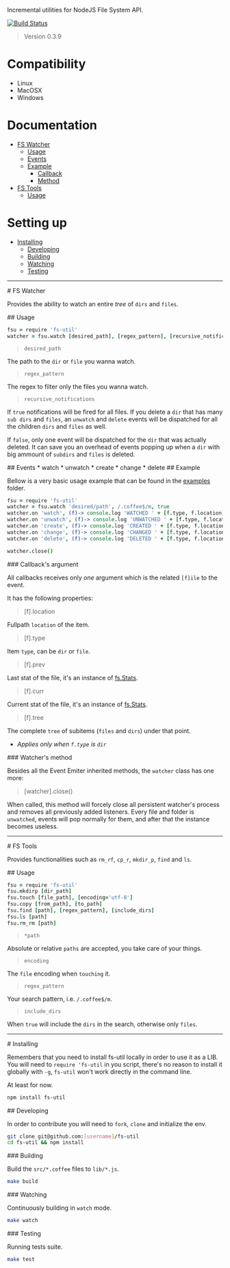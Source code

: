 Incremental utilities for NodeJS File System API.

[![Build Status](https://secure.travis-ci.org/serpentem/fs-util.png)](http://travis-ci.org/serpentem/fs-util)
> Version 0.3.9

# Compatibility

* Linux
* MacOSX
* Windows

# Documentation

- [FS Watcher](#fs-watcher)
  - [Usage](#fs-watcher-usage)
  - [Events](#fs-watcher-events)
  - [Example](#fs-watcher-example)
      - [Callback](#fs-watcher-callback)
      - [Method](#fs-watcher-method)
- [FS Tools](#fs-tools)
  - [Usage](#fs-tools-usage)

# Setting up

- [Installing](#installing)
  - [Developing](#developing)
  - [Building](#building)
  - [Watching](#watching)
  - [Testing](#testing)

----
<a name="fs-watcher"/>
# FS Watcher

Provides the ability to watch an entire _*tree*_ of `dirs` and `files`.

<a name="fs-watcher-usage"/>
## Usage

````coffeescript
fsu = require 'fs-util'
watcher = fsu.watch [desired_path], [regex_pattern], [recursive_notifications]
````

> `desired_path`

The path to the `dir` or `file` you wanna watch.

> `regex_pattern`

The regex to filter only the files you wanna watch.

> `recursive_notifications`

If `true` notifications will be fired for all files. If you delete a `dir`
that has many `sub dirs` and `files`, an `unwatch` and `delete` events will be
dispatched for all the children `dirs` and `files` as well.

If `false`, only one event will be dispatched for the `dir` that was actually
deleted. It can save you an overhead of events popping up when a `dir` with
big ammount of `subdirs` and `files` is deleted.

<a name="fs-watcher-events"/>
## Events
 * watch
 * unwatch
 * create
 * change
 * delete

<a name="fs-watcher-example"/>
## Example

Bellow is a very basic usage example that can be found in the
[examples](https://github.com/serpentem/fs-util/tree/master/examples) folder.

````coffeescript
fsu = require 'fs-util'
watcher = fsu.watch 'desired/path', /.coffee$/m, true
watcher.on 'watch', (f)-> console.log 'WATCHED ' + [f.type, f.location]
watcher.on 'unwatch', (f)-> console.log 'UNWATCHED ' + [f.type, f.location]
watcher.on 'create', (f)-> console.log 'CREATED ' + [f.type, f.location]
watcher.on 'change', (f)-> console.log 'CHANGED ' + [f.type, f.location]
watcher.on 'delete', (f)-> console.log 'DELETED ' + [f.type, f.location]

watcher.close()
````

<a name="fs-watcher-callback"/>
### Callback's argument

All callbacks receives only *one* argument which is the related `[f]ile` to
the event.

It has the following properties:

> [f].location

Fullpath `location` of the item.

>  [f].type

Item `type`, can be `dir` or `file`.

>  [f].prev

Last stat of the file, it's an instance of [fs.Stats](http://nodejs.org/api/fs.html#fs_class_fs_stats).

>  [f].curr

Current stat of the file, it's an instance of [fs.Stats](http://nodejs.org/api/fs.html#fs_class_fs_stats).

>  [f].tree

The complete `tree` of subitems (`files` and `dirs`) under that point.

* _Applies only when `f.type` is `dir`_

<a name="fs-watcher-method"/>
### Watcher's method

Besides all the Event Emiter inherited methods, the `watcher` class has one more:

> [watcher].close()

When called, this method will forcely close all persistent watcher's process and
removes all previously added listeners. Every file and folder is `unwatched`,
events will pop normally for them, and after that the instance becomes useless.

----
<a name="fs-tools"/>
# FS Tools

Provides functionalities such as `rm_rf`, `cp_r`, `mkdir_p`, `find` and `ls`.

<a name="fs-tools-usage"/>
## Usage

````coffeescript
fsu = require 'fs-util'
fsu.mkdirp [dir_path]
fsu.touch [file_path], [encoding='utf-8']
fsu.copy [from_path], [to_path]
fsu.find [path], [regex_pattern], [include_dirs]
fsu.ls [path]
fsu.rm_rm [path]
````

> `*path`

Absolute or relative `paths` are accepted, you take care of your things.

> `encoding`

The `file` encoding when `touching` it.

> `regex_pattern`

Your search pattern, i.e. `/.coffee$/m`.

> `include_dirs`

When `true` will include the `dirs` in the search, otherwise only `files`.

----
<a name="installing"/>
# Installing

Remembers that you need to install fs-util locally in order to use it as a LIB.
You will need to `require 'fs-util` in you script, there's no reason to install
it globally with `-g`, `fs-util` won't work directly in the command line.

At least for now.

````bash
npm install fs-util
````

<a name="developing"/>
## Developing

In order to contribute you will need to `fork`, `clone` and initialize the env.

````bash
git clone git@github.com:[username]/fs-util
cd fs-util && npm install
````

<a name="building"/>
### Building

Build the `src/*.coffee` files to `lib/*.js`.

````bash
make build
````

<a name="watching"/>
### Watching

Continuously building in `watch` mode.

````bash
make watch
````

<a name="testing"/>
### Testing

Running tests suite.

````bash
make test
````